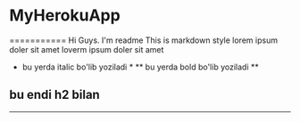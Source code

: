 # MyHerokuApp
  ===========
  Hi Guys. I'm readme
  This is markdown style
  lorem ipsum doler sit amet
  loverm ipsum doler sit amet
  * bu yerda italic bo'lib yoziladi *
  ** bu yerda bold bo'lib yoziladi **
  ## bu endi h2 bilan ##
  -----  
  
  